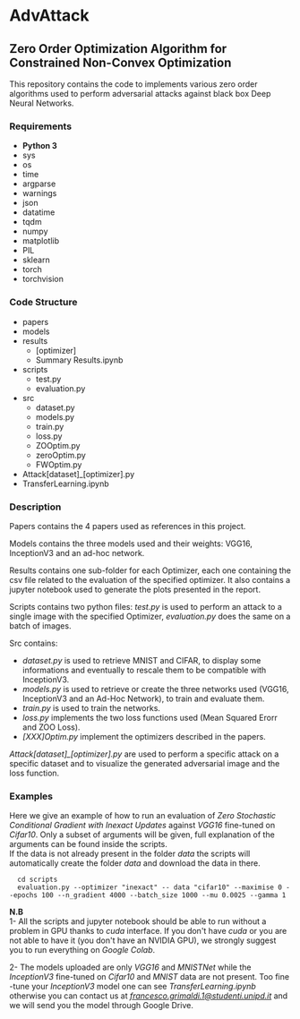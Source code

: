 # AdvAttack 
## Zero Order Optimization Algorithm for Constrained Non-Convex Optimization
This repository contains the code to implements various zero order algorithms used to perform adversarial attacks against black box Deep Neural Networks.

### Requirements
* **Python 3**
* sys
* os
* time
* argparse
* warnings
* json
* datatime
* tqdm
* numpy
* matplotlib
* PIL
* sklearn
* torch
* torchvision


### Code Structure
* papers
* models
* results
    * [optimizer]
    * Summary Results.ipynb
* scripts
    * test.py
    * evaluation.py
* src
    * dataset.py
    * models.py
    * train.py
    * loss.py
    * ZOOptim.py 
    * zeroOptim.py
    * FWOptim.py
* Attack[dataset]_[optimizer].py
* TransferLearning.ipynb


### Description
Papers contains the 4 papers used as references in this project.

Models contains the three models used and their weights: VGG16, InceptionV3 and an ad-hoc network.

Results contains one sub-folder for each Optimizer, each one containing the csv file related to the evaluation of the specified optimizer. It also contains a jupyter notebook used to generate the plots presented in the report.

Scripts contains two python files: *test.py* is used to perform an attack to a single image with the specified Optimizer, *evaluation.py* does the same on a batch of images.

Src contains:
* *dataset.py* is used to retrieve MNIST and CIFAR, to display some informations and eventually to rescale them to be compatible with InceptionV3.
* *models.py* is used to retrieve or create the three networks used (VGG16, InceptionV3 and an Ad-Hoc Network), to train and evaluate them.
* *train.py* is used to train the networks.
* *loss.py* implements the two loss functions used (Mean Squared Erorr and ZOO Loss).
* *[XXX]Optim.py* implement the optimizers described in the papers.

*Attack[dataset]_[optimizer].py* are used to perform a specific attack on a specific dataset and to visualize the generated adversarial image and the loss function.


### Examples
Here we give an example of how to run an evaluation of *Zero Stochastic Conditional Gradient with Inexact Updates* against *VGG16* fine-tuned on *Cifar10*. Only a subset of arguments will be given, full explanation of the arguments can be found inside the scripts. <br>
If the data is not already present in the folder *data* the scripts will automatically create the folder *data* and download the data in there. 

      cd scripts
      evaluation.py --optimizer "inexact" -- data "cifar10" --maximise 0 --epochs 100 --n_gradient 4000 --batch_size 1000 --mu 0.0025 --gamma 1       

**N.B** <br>
1- All the scripts and jupyter notebook should be able to run without a problem in GPU thanks to *cuda* interface. If you don't have *cuda* or you are not able to have it (you don't have an NVIDIA GPU), we strongly suggest you to run everything on *Google Colab*.

2- The models uploaded are only *VGG16* and *MNISTNet* while the *InceptionV3* fine-tuned on *Cifar10* and *MNIST* data are not present. Too fine -tune your *InceptionV3* model one can see *TransferLearning.ipynb* otherwise you can contact us at *francesco.grimaldi.1@studenti.unipd.it* and we will send you the model through Google Drive.
